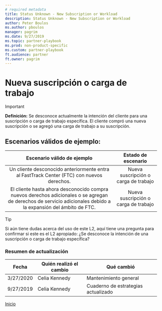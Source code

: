 ```yaml
---
# required metadata
title: Status Unknown - New Subscription or Workload
description: Status Unknown - New Subscription or Workload
author: Peter Boulos
ms.author: pboulos
manager: pagrim
ms.date: 9/27/2019
ms.topic: partner-playbook 
ms.prod: non-product-specific 
ms.custom: partner-playbook 
ft.audience: partner
ft.owner: pagrim
---
```


# Nueva suscripción o carga de trabajo

> [!IMPORTANT]
> **Definición:** Se desconoce actualmente la intención del cliente para una suscripción o carga de trabajo específica. El cliente compró una nueva suscripción o se agregó una carga de trabajo a su suscripción.

## Escenarios válidos de ejemplo:

| Escenario válido de ejemplo | Estado de escenario |
| :--: | :--: |
| Un cliente desconocido anteriormente entra al FastTrack Center (FTC) con nuevos derechos. | Nueva suscripción o carga de trabajo |
| El cliente hasta ahora desconocido compra nuevos derechos adicionales o se agregan de derechos de servicio adicionales debido a la expansión del ámbito de FTC. | Nueva suscripción o carga de trabajo |

> [!TIP]
> Si aún tiene dudas acerca del uso de este L2, aquí tiene una pregunta para confirmar si este es el L2 apropiado:
> ¿Se desconoce la intención de una suscripción o carga de trabajo específica?

###  Resumen de actualización

|Fecha|Quién realizó el cambio|Qué cambió|
|---------|---------------|----------------------------|
|3/27/2020| Celia Kennedy| Mantenimiento general|
|9/27/2019| Celia Kennedy| Cuaderno de estrategias actualizado|

[Inicio](http://partner-docs.microsoft.com)
